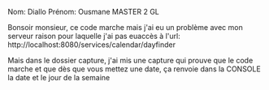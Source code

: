Nom: Diallo
Prénom: Ousmane
    MASTER 2 GL 

Bonsoir monsieur, ce code marche mais j'ai eu un problème avec mon serveur raison pour laquelle j'ai pas euaccès à l'url: http://localhost:8080/services/calendar/dayfinder

Mais dans le dossier capture, j'ai mis une capture qui prouve que le code marche et que dès que vous mettez une date, ça renvoie dans la CONSOLE la date et le jour de la semaine
